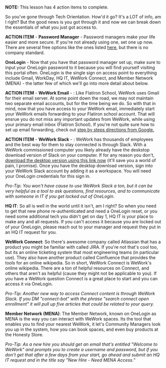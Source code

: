 **NOTE:** This lesson has 4 action items to complete. 

So you've gone through Tech Orientation. How'd it go? It's a LOT of info, am I right? But the good news is you got through it and now we can break down the essentials of what you just got access to. 

**ACTION ITEM** - **Password Manager** - Password managers make your life easier and more secure. If you're not already using one, set one up now. There are several free options like the ones listed [here](https://www.pcmag.com/article2/0,2817,2475964,00.asp), but there is no company standard.

**OneLogin** - Now that you have that password manager set up, make sure to input your OneLogin password to it because you will find yourself visiting this portal often. OneLogin is the single sign on access point to everything include Gmail, WorkDay, HQ IT, WeWork Connect, and Member Network (MENA) - the latter few of which we'll go into more detail about below. 

**ACTION ITEM** - **WeWork Email** - : Like Flatiron School, WeWork uses Gmail for their email server. At some point down the road, we may not maintain two separate email accounts, but for the time being we do. So with that in mind, now that you have access to your WeWork email, immediately start your WeWork emails forwarding to your Flatiron school account. That will ensrue you do not miss any important updates from WeWork, while using your primary email inbox (Flatiron School). If you're not quite sure how to set up email forwarding, check out [step by steps directions from Google.](https://support.google.com/mail/answer/10957?hl=en) 

**ACTION ITEM** - **WeWork Slack** - : WeWork has thousands of employees and the best way for them to stay connected is through Slack. With a WeWork commissioned computer you likely already have the deskstop download version of Slack on your computer. If for any reason you don't, [download the desktop version using this link now](https://slack.com/downloads/osx) (it'll save you a world of pain, I promise). Once you have the desktop download version, sign into your WeWork Slack account by adding it as a workspace. You will need your OneLogin credentials for this sign in. 

_Pro-Tip: You won't have cause to use WeWork Slack a ton, but it can be very helpful as a tool to ask questions, find resources, and to communicate with someone in IT if you get locked out of OneLogin._

**HQ IT**: So all is well in the world until it isn't, am I right? So when you need to get that new phone re-authenticated and need a OneLogin reset, or you need some additional tech you didn't get on day 1, HQ IT is your place to make any and all requests. If you can't access it because you are locked out of your OneLogin, please reach out to your manager and request they put in an HQ IT request for you. 

**WeWork Connect**: So there's awesome company called Atlassian that has a product you might be familiar with called JIRA. If you're not that's cool too, but its an online ticketing system that most engineering teams (in particular use). They also have another product called Confluence that provides the tools for an online wikipedia. So in short, WeWork Connect is WeWork's online wikipedia. There are a ton of helpful resources on Connect, and others that aren't as helpful (cause they might not be applicable to you). If you have a WeWork question Connect is a great place to start and you can access it via OneLogin.

_Pro-Tip: Another new way to access Connect content is through WeWork Slack. If you DM "connect-bot" with the phrase "search connect open enrollment" it will pull up five articles that could be related to your query._

**Member Network (MENA)**: The Member Network, known on OneLogin as MENA is the way you can interact with WeWork spaces. Its the tool that enables you to find your nearest WeWork, it let's Community Managers look you up in the system, how you can book spaces, and even buy products at the Honesty Store. 

_Pro-Tip: As a new hire you should get an email that's entitled "Welcome to WeWork" and prompts you to create a username and password, but if you don't get that after a few days from your start, go ahead and submit an HQ IT request and in the title say "New Hire - Need MENA Access."_ 
